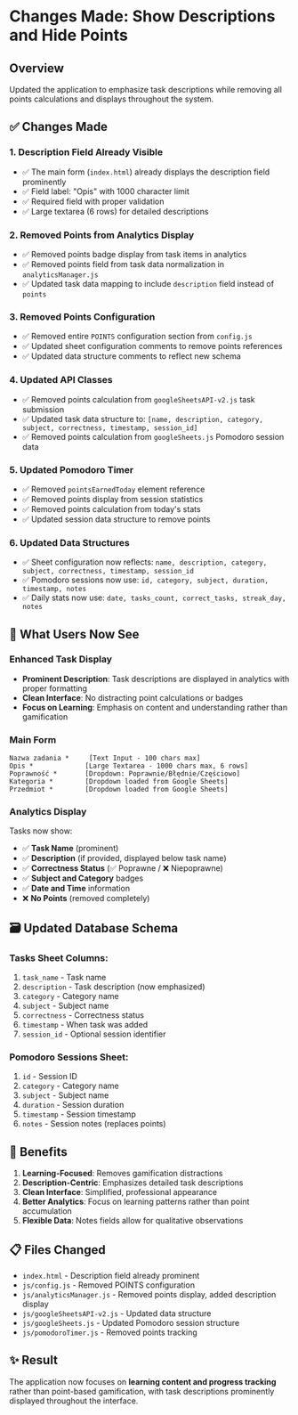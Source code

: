 # Changes Made: Show Descriptions and Hide Points

## Overview
Updated the application to emphasize task descriptions while removing all points calculations and displays throughout the system.

## ✅ Changes Made

### 1. **Description Field Already Visible**
- ✅ The main form (`index.html`) already displays the description field prominently
- ✅ Field label: "Opis" with 1000 character limit
- ✅ Required field with proper validation
- ✅ Large textarea (6 rows) for detailed descriptions

### 2. **Removed Points from Analytics Display**
- ✅ Removed points badge display from task items in analytics
- ✅ Removed points field from task data normalization in `analyticsManager.js`
- ✅ Updated task data mapping to include `description` field instead of `points`

### 3. **Removed Points Configuration**
- ✅ Removed entire `POINTS` configuration section from `config.js`
- ✅ Updated sheet configuration comments to remove points references
- ✅ Updated data structure comments to reflect new schema

### 4. **Updated API Classes**
- ✅ Removed points calculation from `googleSheetsAPI-v2.js` task submission
- ✅ Updated task data structure to: `[name, description, category, subject, correctness, timestamp, session_id]`
- ✅ Removed points calculation from `googleSheets.js` Pomodoro session data

### 5. **Updated Pomodoro Timer**
- ✅ Removed `pointsEarnedToday` element reference
- ✅ Removed points display from session statistics
- ✅ Removed points calculation from today's stats
- ✅ Updated session data structure to remove points

### 6. **Updated Data Structures**
- ✅ Sheet configuration now reflects: `name, description, category, subject, correctness, timestamp, session_id`
- ✅ Pomodoro sessions now use: `id, category, subject, duration, timestamp, notes`
- ✅ Daily stats now use: `date, tasks_count, correct_tasks, streak_day, notes`

## 📝 What Users Now See

### **Enhanced Task Display**
- **Prominent Description**: Task descriptions are displayed in analytics with proper formatting
- **Clean Interface**: No distracting point calculations or badges
- **Focus on Learning**: Emphasis on content and understanding rather than gamification

### **Main Form**
```
Nazwa zadania *     [Text Input - 100 chars max]
Opis *             [Large Textarea - 1000 chars max, 6 rows]
Poprawność *       [Dropdown: Poprawnie/Błędnie/Częściowo]  
Kategoria *        [Dropdown loaded from Google Sheets]
Przedmiot *        [Dropdown loaded from Google Sheets]
```

### **Analytics Display**
Tasks now show:
- ✅ **Task Name** (prominent)
- ✅ **Description** (if provided, displayed below task name)
- ✅ **Correctness Status** (✅ Poprawne / ❌ Niepoprawne)
- ✅ **Subject and Category** badges
- ✅ **Date and Time** information
- ❌ **No Points** (removed completely)

## 🗃️ Updated Database Schema

### Tasks Sheet Columns:
1. `task_name` - Task name
2. `description` - Task description (now emphasized)
3. `category` - Category name
4. `subject` - Subject name  
5. `correctness` - Correctness status
6. `timestamp` - When task was added
7. `session_id` - Optional session identifier

### Pomodoro Sessions Sheet:
1. `id` - Session ID
2. `category` - Category name
3. `subject` - Subject name
4. `duration` - Session duration
5. `timestamp` - Session timestamp
6. `notes` - Session notes (replaces points)

## 🎯 Benefits

1. **Learning-Focused**: Removes gamification distractions
2. **Description-Centric**: Emphasizes detailed task descriptions
3. **Clean Interface**: Simplified, professional appearance
4. **Better Analytics**: Focus on learning patterns rather than point accumulation
5. **Flexible Data**: Notes fields allow for qualitative observations

## 📋 Files Changed

- `index.html` - Description field already prominent
- `js/config.js` - Removed POINTS configuration
- `js/analyticsManager.js` - Removed points display, added description display
- `js/googleSheetsAPI-v2.js` - Updated data structure
- `js/googleSheets.js` - Updated Pomodoro session structure
- `js/pomodoroTimer.js` - Removed points tracking

## ✨ Result

The application now focuses on **learning content and progress tracking** rather than point-based gamification, with task descriptions prominently displayed throughout the interface.
